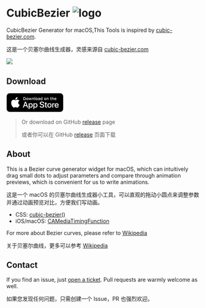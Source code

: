 # CubicBezier ![logo](/logo.png) 

CubicBezier Generator for macOS,This Tools is inspired by [cubic-bezier.com](http://cubic-bezier.com/).

这是一个贝塞尔曲线生成器，灵感来源自 [cubic-bezier.com](http://cubic-bezier.com/)

<img width="592" src="/screenshot.png">

## Download

<a href="https://itunes.apple.com/us/app/cubicbezier/id1228492117?l=zh&ls=1&mt=12"><img src="/appstore-badge.png" height="50" /></a>

> Or download on GitHub [release](https://github.com/isaced/CubicBezier/releases) page
> 
> 或者你可以在 GitHub [release](https://github.com/isaced/CubicBezier/releases) 页面下载

## About

This is a Bezier curve generator widget for macOS, which can intuitively drag small dots to adjust parameters and compare through animation previews, which is convenient for us to write animations.

这是一个 macOS 的贝塞尔曲线生成器小工具，可以直观的拖动小圆点来调整参数并通过动画预览对比，方便我们写动画。

- CSS: [cubic-bezier()](https://www.w3schools.com/cssref/css3_pr_transition-timing-function.asp)
- iOS/macOS: [CAMediaTimingFunction](https://developer.apple.com/library/content/documentation/Cocoa/Conceptual/Animation_Types_Timing/Articles/Timing.html)

For more about Bezier curves, please refer to [Wikipedia](https://en.wikipedia.org/wiki/B%C3%A9zier_curve)

关于贝塞尔曲线，更多可以参考 [Wikipedia](https://en.wikipedia.org/wiki/B%C3%A9zier_curve)

## Contact

If you find an issue, just [open a ticket](https://github.com/isaced/CubicBezier/issues). Pull requests are warmly welcome as well.

如果您发现任何问题，只需创建一个 Issue，PR 也强烈欢迎。